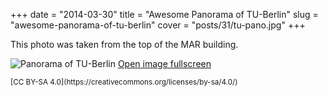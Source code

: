 +++
date = "2014-03-30"
title = "Awesome Panorama of TU-Berlin"
slug = "awesome-panorama-of-tu-berlin"
cover = "posts/31/tu-pano.jpg"
+++

This photo was taken from the top of the MAR building.
<!--more-->

![Panorama of TU-Berlin](/posts/31/tu-pano.jpg)
[Open image fullscreen](/posts/31/tu-pano.jpg)

<small>
[CC BY-SA 4.0](https://creativecommons.org/licenses/by-sa/4.0/)	
</small>
